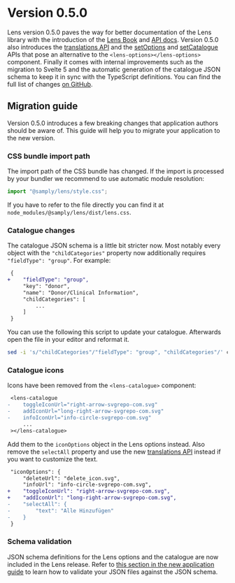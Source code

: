 # Version 0.5.0

Lens version 0.5.0 paves the way for better documentation of the Lens library with the introduction of the [Lens Book](https://samply.github.io/lens/book/) and [API docs](https://samply.github.io/lens/docs/). Version 0.5.0 also introduces the [translations API](../guide/translations.md) and the [setOptions](https://samply.github.io/lens/docs/functions/setOptions.html) and [setCatalogue](https://samply.github.io/lens/docs/functions/setCatalogue.html) APIs that pose an alternative to the `<lens-options></lens-options>` component. Finally it comes with internal improvements such as the migration to Svelte 5 and the automatic generation of the catalogue JSON schema to keep it in sync with the TypeScript definitions. You can find the full list of changes [on GitHub](https://github.com/samply/lens/releases/tag/v0.5.0).

## Migration guide

Version 0.5.0 introduces a few breaking changes that application authors should be aware of. This guide will help you to migrate your application to the new version.

### CSS bundle import path

The import path of the CSS bundle has changed. If the import is processed by your bundler we recommend to use automatic module resolution:

```js
import "@samply/lens/style.css";
```

If you have to refer to the file directly you can find it at `node_modules/@samply/lens/dist/lens.css`.

### Catalogue changes

The catalogue JSON schema is a little bit stricter now. Most notably every object with the `"childCategories"` property now additionally requires `"fieldType": "group"`. For example:

```diff
 {
+    "fieldType": "group",
     "key": "donor",
     "name": "Donor/Clinical Information",
     "childCategories": [
         ...
     ]
 }
```

You can use the following this script to update your catalogue. Afterwards open the file in your editor and reformat it.

```bash
sed -i 's/"childCategories"/"fieldType": "group", "childCategories"/' catalogue.json
```

### Catalogue icons

Icons have been removed from the `<lens-catalogue>` component:

```diff
 <lens-catalogue
-    toggleIconUrl="right-arrow-svgrepo-com.svg"
-    addIconUrl="long-right-arrow-svgrepo-com.svg"
-    infoIconUrl="info-circle-svgrepo-com.svg"
     ...
 ></lens-catalogue>
```

Add them to the `iconOptions` object in the Lens options instead. Also remove the `selectAll` property and use the new [translations API](../guide/translations.md) instead if you want to customize the text.

```diff
 "iconOptions": {
     "deleteUrl": "delete_icon.svg",
     "infoUrl": "info-circle-svgrepo-com.svg",
+    "toggleIconUrl": "right-arrow-svgrepo-com.svg",
+    "addIconUrl": "long-right-arrow-svgrepo-com.svg",
-    "selectAll": {
-        "text": "Alle Hinzufügen"
-    }
 }
```

### Schema validation

JSON schema definitions for the Lens options and the catalogue are now included in the Lens release. Refer to [this section in the new application guide](../guide/new-app.md#schema-validation) to learn how to validate your JSON files against the JSON schema.

